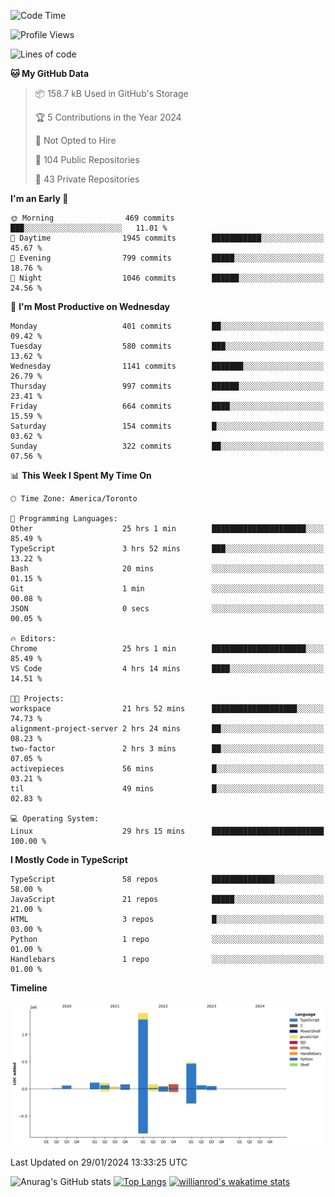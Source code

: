 <!--START_SECTION:waka-->
![Code Time](http://img.shields.io/badge/Code%20Time-1%2C125%20hrs%202%20mins-blue)

![Profile Views](http://img.shields.io/badge/Profile%20Views-2-blue)

![Lines of code](https://img.shields.io/badge/From%20Hello%20World%20I%27ve%20Written-2.6%20million%20lines%20of%20code-blue)

**🐱 My GitHub Data** 

> 📦 158.7 kB Used in GitHub's Storage 
 > 
> 🏆 5 Contributions in the Year 2024
 > 
> 🚫 Not Opted to Hire
 > 
> 📜 104 Public Repositories 
 > 
> 🔑 43 Private Repositories 
 > 
**I'm an Early 🐤** 

```text
🌞 Morning                469 commits         ███░░░░░░░░░░░░░░░░░░░░░░   11.01 % 
🌆 Daytime                1945 commits        ███████████░░░░░░░░░░░░░░   45.67 % 
🌃 Evening                799 commits         █████░░░░░░░░░░░░░░░░░░░░   18.76 % 
🌙 Night                  1046 commits        ██████░░░░░░░░░░░░░░░░░░░   24.56 % 
```
📅 **I'm Most Productive on Wednesday** 

```text
Monday                   401 commits         ██░░░░░░░░░░░░░░░░░░░░░░░   09.42 % 
Tuesday                  580 commits         ███░░░░░░░░░░░░░░░░░░░░░░   13.62 % 
Wednesday                1141 commits        ███████░░░░░░░░░░░░░░░░░░   26.79 % 
Thursday                 997 commits         ██████░░░░░░░░░░░░░░░░░░░   23.41 % 
Friday                   664 commits         ████░░░░░░░░░░░░░░░░░░░░░   15.59 % 
Saturday                 154 commits         █░░░░░░░░░░░░░░░░░░░░░░░░   03.62 % 
Sunday                   322 commits         ██░░░░░░░░░░░░░░░░░░░░░░░   07.56 % 
```


📊 **This Week I Spent My Time On** 

```text
🕑︎ Time Zone: America/Toronto

💬 Programming Languages: 
Other                    25 hrs 1 min        █████████████████████░░░░   85.49 % 
TypeScript               3 hrs 52 mins       ███░░░░░░░░░░░░░░░░░░░░░░   13.22 % 
Bash                     20 mins             ░░░░░░░░░░░░░░░░░░░░░░░░░   01.15 % 
Git                      1 min               ░░░░░░░░░░░░░░░░░░░░░░░░░   00.08 % 
JSON                     0 secs              ░░░░░░░░░░░░░░░░░░░░░░░░░   00.05 % 

🔥 Editors: 
Chrome                   25 hrs 1 min        █████████████████████░░░░   85.49 % 
VS Code                  4 hrs 14 mins       ████░░░░░░░░░░░░░░░░░░░░░   14.51 % 

🐱‍💻 Projects: 
workspace                21 hrs 52 mins      ███████████████████░░░░░░   74.73 % 
alignment-project-server 2 hrs 24 mins       ██░░░░░░░░░░░░░░░░░░░░░░░   08.23 % 
two-factor               2 hrs 3 mins        ██░░░░░░░░░░░░░░░░░░░░░░░   07.05 % 
activepieces             56 mins             █░░░░░░░░░░░░░░░░░░░░░░░░   03.21 % 
til                      49 mins             █░░░░░░░░░░░░░░░░░░░░░░░░   02.83 % 

💻 Operating System: 
Linux                    29 hrs 15 mins      █████████████████████████   100.00 % 
```

**I Mostly Code in TypeScript** 

```text
TypeScript               58 repos            ██████████████░░░░░░░░░░░   58.00 % 
JavaScript               21 repos            █████░░░░░░░░░░░░░░░░░░░░   21.00 % 
HTML                     3 repos             █░░░░░░░░░░░░░░░░░░░░░░░░   03.00 % 
Python                   1 repo              ░░░░░░░░░░░░░░░░░░░░░░░░░   01.00 % 
Handlebars               1 repo              ░░░░░░░░░░░░░░░░░░░░░░░░░   01.00 % 
```



**Timeline**

![Lines of Code chart](https://raw.githubusercontent.com/wise-introvert/wise-introvert/master/assets/bar_graph.png)


 Last Updated on 29/01/2024 13:33:25 UTC
<!--END_SECTION:waka-->

![Anurag's GitHub stats](https://github-readme-stats.vercel.app/api?username=wise-introvert&count_private=true&show_icons=true)
[![Top Langs](https://github-readme-stats.vercel.app/api/top-langs/?username=wise-introvert&langs_count=10)](https://github.com/anuraghazra/github-readme-stats)
[![willianrod's wakatime stats](https://github-readme-stats.vercel.app/api/wakatime?username=wiseintrovert)](https://github.com/anuraghazra/github-readme-stats)
